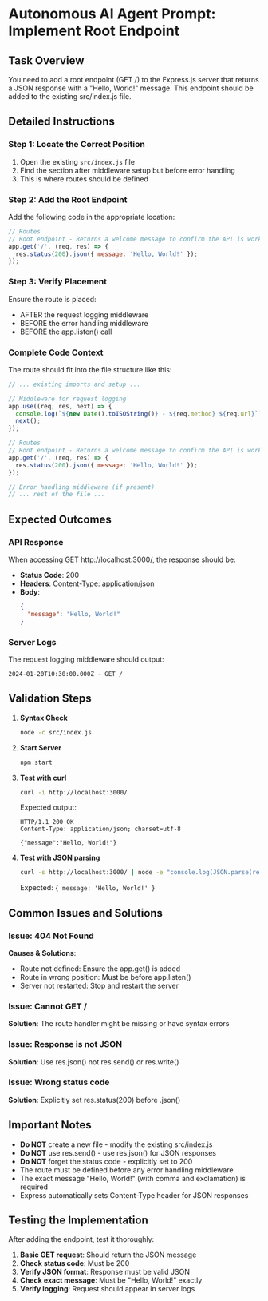 # Autonomous AI Agent Prompt: Implement Root Endpoint

## Task Overview
You need to add a root endpoint (GET /) to the Express.js server that returns a JSON response with a "Hello, World!" message. This endpoint should be added to the existing src/index.js file.

## Detailed Instructions

### Step 1: Locate the Correct Position
1. Open the existing `src/index.js` file
2. Find the section after middleware setup but before error handling
3. This is where routes should be defined

### Step 2: Add the Root Endpoint
Add the following code in the appropriate location:
```javascript
// Routes
// Root endpoint - Returns a welcome message to confirm the API is working
app.get('/', (req, res) => {
  res.status(200).json({ message: 'Hello, World!' });
});
```

### Step 3: Verify Placement
Ensure the route is placed:
- AFTER the request logging middleware
- BEFORE the error handling middleware
- BEFORE the app.listen() call

### Complete Code Context
The route should fit into the file structure like this:
```javascript
// ... existing imports and setup ...

// Middleware for request logging
app.use((req, res, next) => {
  console.log(`${new Date().toISOString()} - ${req.method} ${req.url}`);
  next();
});

// Routes
// Root endpoint - Returns a welcome message to confirm the API is working
app.get('/', (req, res) => {
  res.status(200).json({ message: 'Hello, World!' });
});

// Error handling middleware (if present)
// ... rest of the file ...
```

## Expected Outcomes

### API Response
When accessing GET http://localhost:3000/, the response should be:
- **Status Code**: 200
- **Headers**: Content-Type: application/json
- **Body**: 
  ```json
  {
    "message": "Hello, World!"
  }
  ```

### Server Logs
The request logging middleware should output:
```
2024-01-20T10:30:00.000Z - GET /
```

## Validation Steps

1. **Syntax Check**
   ```bash
   node -c src/index.js
   ```

2. **Start Server**
   ```bash
   npm start
   ```

3. **Test with curl**
   ```bash
   curl -i http://localhost:3000/
   ```
   
   Expected output:
   ```
   HTTP/1.1 200 OK
   Content-Type: application/json; charset=utf-8
   
   {"message":"Hello, World!"}
   ```

4. **Test with JSON parsing**
   ```bash
   curl -s http://localhost:3000/ | node -e "console.log(JSON.parse(require('fs').readFileSync(0, 'utf8')))"
   ```
   
   Expected: `{ message: 'Hello, World!' }`

## Common Issues and Solutions

### Issue: 404 Not Found
**Causes & Solutions**:
- Route not defined: Ensure the app.get() is added
- Route in wrong position: Must be before app.listen()
- Server not restarted: Stop and restart the server

### Issue: Cannot GET /
**Solution**: The route handler might be missing or have syntax errors

### Issue: Response is not JSON
**Solution**: Use res.json() not res.send() or res.write()

### Issue: Wrong status code
**Solution**: Explicitly set res.status(200) before .json()

## Important Notes

- **Do NOT** create a new file - modify the existing src/index.js
- **Do NOT** use res.send() - use res.json() for JSON responses
- **Do NOT** forget the status code - explicitly set to 200
- The route must be defined before any error handling middleware
- The exact message "Hello, World!" (with comma and exclamation) is required
- Express automatically sets Content-Type header for JSON responses

## Testing the Implementation

After adding the endpoint, test it thoroughly:

1. **Basic GET request**: Should return the JSON message
2. **Check status code**: Must be 200
3. **Verify JSON format**: Response must be valid JSON
4. **Check exact message**: Must be "Hello, World!" exactly
5. **Verify logging**: Request should appear in server logs